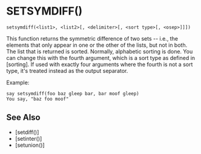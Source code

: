 # SETSYMDIFF()
`setsymdiff(<list1>, <list2>[, <delimiter>[, <sort type>[, <osep>]]])`

  This function returns the symmetric difference of two sets -- i.e., the elements that only appear in one or the other of the lists, but not in both. The list that is returned is sorted. Normally, alphabetic sorting is done. You can change this with the fourth argument, which is a sort type as defined in [sorting]. If used with exactly four arguments where the fourth is not a sort type, it's treated instead as the output separator.

  Example:
```
say setsymdiff(foo baz gleep bar, bar moof gleep)
You say, "baz foo moof"
```


## See Also
- [setdiff()]
- [setinter()]
- [setunion()]

